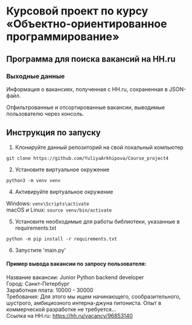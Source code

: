 # Курсовой проект по курсу «Объектно-ориентированное программирование»
## Программа для поиска вакансий на HH.ru
### Выходные данные
Информация о вакансиях, полученная с HH.ru, сохраненная в JSON-файл.

Отфильтрованные и отсортированные вакансии, выводимые пользователю через консоль.

## Инструкция по запуску
1. Клонируйте данный репозиторий на свой локальный компьютер
   
`git clone https://github.com/YuliyaArkhipova/Course_project4`  

2. Установите виртуальное окружение

`python3 -m venv venv`

4. Активируйте виртуальное окружение
   
Windows: `venv\Scripts\activate`  
macOS и Linux: `source venv/bin/activate` 

5. Установите необходимые для работы библиотеки, указанные в requirements.txt
   
`python -m pip install -r requirements.txt`  

6. Запустите 'main.py'

#### Пример вывода вакансии по запросу пользователя:
Название вакансии: Junior Python backend developer   
Город: Санкт-Петербург   
Заработная плата: 10000 - 30000   
Требования: Для этого мы ищем начинающего, сообразительного, шустрого, амбициозного интерна-джуна питониста. Опыт в коммерческой разработке не требуется...   
Cсылка на HH.ru: https://hh.ru/vacancy/96853140   
